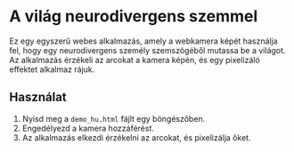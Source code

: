 # A világ neurodivergens szemmel

Ez egy egyszerű webes alkalmazás, amely a webkamera képét használja fel, hogy egy neurodivergens személy szemszögéből mutassa be a világot. Az alkalmazás érzékeli az arcokat a kamera képén, és egy pixelizáló effektet alkalmaz rájuk.

## Használat

1.  Nyisd meg a `demo_hu.html` fájlt egy böngészőben.
2.  Engedélyezd a kamera hozzáférést.
3.  Az alkalmazás elkezdi érzékelni az arcokat, és pixelizálja őket.